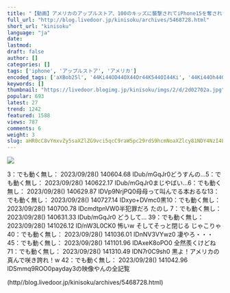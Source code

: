 ```yaml
---
title: "【動画】アメリカのアップルストア、100のキッズに襲撃されてiPhone15を奪される："
full_url: "http://blog.livedoor.jp/kinisoku/archives/5468728.html"
short_url: "kinisoku"
language: "ja"
date: 
lastmod: 
draft: false
author: []
categories: []
tags: ['iphone', 'アップルストア', 'アメリカ']
encoded_tags: ['aXBob25l', '44Ki44OD44OX44Or44K544OI44Ki', '44Ki44Oh44Oq44Kr']
keywords: []
thumbnail: "https://livedoor.blogimg.jp/kinisoku/imgs/2/d/2d02702a.jpg"
popular: 693
latest: 27
trend: 1242
featured: 1588
views: 787
comments: 6
weight: 3
slug: aHR0cC8vYmxvZy5saXZlZG9vci5qcC9raW5pc29rdS9hcmNoaXZlcy81NDY4NzI4Lmh0bWw=
---
```


![](https://livedoor.blogimg.jp/kinisoku/imgs/2/d/2d02702a.jpg)

3：でも動く無し： 2023/09/28() 140604.68 IDub/mGqJr0どうすんの…5：でも動く無し： 2023/09/28() 140622.17 IDub/mGqJr0まじやばい…6：でも動く無し： 2023/09/28() 140629.87 IDVp9NrjPQ0母母って叫んでる本おるな13：でも動く無し： 2023/09/28() 140727.14 IDxyo+DVmc0黒10：でも動く無し： 2023/09/28() 140700.78 IDcmdtpnVW0半犯罪だろ たのし 7：でも動く無し： 2023/09/28() 140631.33 IDub/mGqJr0 どうして… 39：でも動く無し： 2023/09/28() 141026.12 ID/nW3L0CK0 怖いw そしてそっと閉じる じゃこりゃ 40：でも動く無し： 2023/09/28() 141036.01 IDnNV3VYwz0 凄やろ・・・ 45：でも動く無し： 2023/09/28() 141101.96 IDAxeK8oPO0 全然羨くけどね 71：でも動く無し： 2023/09/28() 141310.49 IDN7r0C9sh0 黒よ！アメリカの真んで咲き誇れ！w 42：でも動く無し： 2023/09/28() 141042.96 IDSmmq9ROO0payday3の映像やんの全記覧

(http//blog.livedoor.jp/kinisoku/archives/5468728.html)
